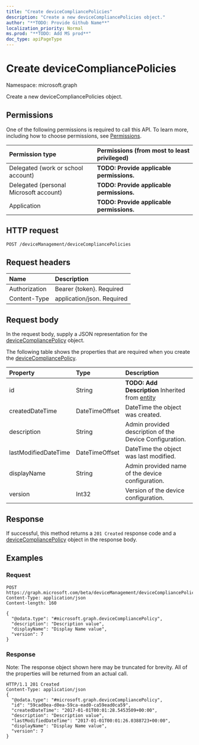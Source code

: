 ```yaml
---
title: "Create deviceCompliancePolicies"
description: "Create a new deviceCompliancePolicies object."
author: "**TODO: Provide Github Name**"
localization_priority: Normal
ms.prod: "**TODO: Add MS prod**"
doc_type: apiPageType
---
```


# Create deviceCompliancePolicies

Namespace: microsoft.graph

Create a new deviceCompliancePolicies object.

## Permissions
One of the following permissions is required to call this API. To learn more, including how to choose permissions, see [Permissions](/concepts/permissions-reference.md).

|Permission type|Permissions (from most to least privileged)|
|:---|:---|
|Delegated (work or school account)|**TODO: Provide applicable permissions.**|
|Delegated (personal Microsoft account)|**TODO: Provide applicable permissions.**|
|Application|**TODO: Provide applicable permissions.**|

## HTTP request
<!-- {
  "blockType": "ignored"
}
-->
``` http
POST /deviceManagement/deviceCompliancePolicies
```

## Request headers
|Name|Description|
|:---|:---|
|Authorization|Bearer {token}. Required|
|Content-Type|application/json. Required|

## Request body
In the request body, supply a JSON representation for the [deviceCompliancePolicy](../resources/devicecompliancepolicy.md) object.

The following table shows the properties that are required when you create the [deviceCompliancePolicy](../resources/devicecompliancepolicy.md).

|Property|Type|Description|
|:---|:---|:---|
|id|String|**TODO: Add Description** Inherited from [entity](../resources/entity.md)|
|createdDateTime|DateTimeOffset|DateTime the object was created.|
|description|String|Admin provided description of the Device Configuration.|
|lastModifiedDateTime|DateTimeOffset|DateTime the object was last modified.|
|displayName|String|Admin provided name of the device configuration.|
|version|Int32|Version of the device configuration.|



## Response
If successful, this method returns a `201 Created` response code and a [deviceCompliancePolicy](../resources/devicecompliancepolicy.md) object in the response body.

## Examples

### Request
<!-- {
  "blockType": "request",
  "name": "create_devicecompliancepolicy_from_"
}
-->
``` http
POST https://graph.microsoft.com/beta/deviceManagement/deviceCompliancePolicies
Content-Type: application/json
Content-length: 160

{
  "@odata.type": "#microsoft.graph.deviceCompliancePolicy",
  "description": "Description value",
  "displayName": "Display Name value",
  "version": 7
}
```

### Response
Note: The response object shown here may be truncated for brevity. All of the properties will be returned from an actual call.
<!-- {
  "blockType": "response",
  "truncated": true,
  "@odata.type": "microsoft.graph.devicecompliancepolicy"
}
-->
``` http
HTTP/1.1 201 Created
Content-Type: application/json
{
  "@odata.type": "#microsoft.graph.deviceCompliancePolicy",
  "id": "59cad0ea-d0ea-59ca-ead0-ca59ead0ca59",
  "createdDateTime": "2017-01-01T00:01:28.5453509+00:00",
  "description": "Description value",
  "lastModifiedDateTime": "2017-01-01T00:01:26.0388723+00:00",
  "displayName": "Display Name value",
  "version": 7
}
```

